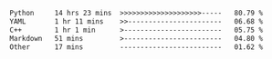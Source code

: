 <!--START_SECTION:waka-->

```txt
Python     14 hrs 23 mins  >>>>>>>>>>>>>>>>>>>>-----   80.79 %
YAML       1 hr 11 mins    >>-----------------------   06.68 %
C++        1 hr 1 min      >------------------------   05.75 %
Markdown   51 mins         >------------------------   04.80 %
Other      17 mins         -------------------------   01.62 %
```

<!--END_SECTION:waka-->


